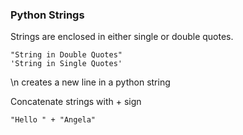 ### Python Strings

Strings are enclosed in either single or double quotes.

    "String in Double Quotes"
    'String in Single Quotes'
    
\n creates a new line in a python string

Concatenate strings with + sign

    "Hello " + "Angela"